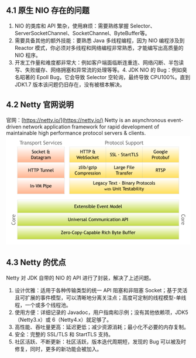 ## 4.1 原生 NIO 存在的问题
1. NIO 的类库和 API 繁杂，使用麻烦：需要熟练掌握 Selector、ServerSocketChannel、SocketChannel、ByteBuffer等。
2. 需要具备其他的额外技能：要熟悉 Java 多线程编程，因为 NIO 编程涉及到 Reactor 模式，你必须对多线程和网络编程非常熟悉，才能编写出高质量的 NIO 程序。
3. 开发工作量和难度都非常大：例如客户端面临断连重连、网络闪断、半包读写、失败缓存、网络拥塞和异常流的处理等等。4. JDK NIO 的 Bug：例如臭名昭著的 Epoll Bug，它会导致 Selector 空轮询，最终导致 CPU100%。直到 JDK1.7 版本该问题仍旧存在，没有被根本解决。
## 4.2 Netty 官网说明
官网：[https://netty.io/](https://netty.io/)
Netty is an asynchronous event-driven network application framework for rapid development of maintainable high performance protocol servers & clients.
![image.png](https://raw.githubusercontent.com/danmuking/image/main/2f0d72fd0dd2a3dc743789913f4919a0.png)
## 4.3 Netty 的优点
Netty 对 JDK 自带的 NIO 的 API 进行了封装，解决了上述问题。

1. 设计优雅：适用于各种传输类型的统一 API 阻塞和非阻塞 Socket；基于灵活且可扩展的事件模型，可以清晰地分离关注点；高度可定制的线程模型-单线程，一个或多个线程池。
2. 使用方便：详细记录的 Javadoc，用户指南和示例；没有其他依赖项，JDK5（Netty3.x）或 6（Netty4.x）就足够了。
3. 高性能、吞吐量更高：延迟更低；减少资源消耗；最小化不必要的内存复制。
4. 安全：完整的 SSL/TLS 和 StartTLS 支持。
5. 社区活跃、不断更新：社区活跃，版本迭代周期短，发现的 Bug 可以被及时修复，同时，更多的新功能会被加入。
